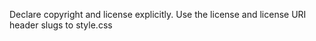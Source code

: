 Declare copyright and license explicitly. 
Use the license and license URI header slugs to style.css
